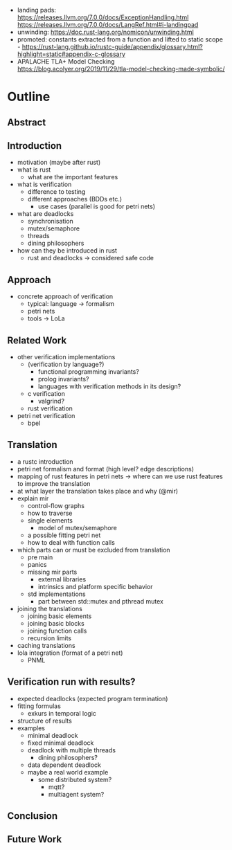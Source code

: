 - landing pads: https://releases.llvm.org/7.0.0/docs/ExceptionHandling.html https://releases.llvm.org/7.0.0/docs/LangRef.html#i-landingpad
- unwinding: https://doc.rust-lang.org/nomicon/unwinding.html
- promoted: constants extracted from a function and lifted to static scope - https://rust-lang.github.io/rustc-guide/appendix/glossary.html?highlight=static#appendix-c-glossary
- APALACHE TLA+ Model Checking https://blog.acolyer.org/2019/11/29/tla-model-checking-made-symbolic/


# Outline

## Abstract
## Introduction
- motivation (maybe after rust)
- what is rust
  - what are the important features
- what is verification
  - difference to testing
  - different approaches (BDDs etc.)
    - use cases (parallel is good for petri nets)
- what are deadlocks
  - synchronisation
  - mutex/semaphore
  - threads
  - dining philosophers
- how can they be introduced in rust
  - rust and deadlocks -> considered safe code

## Approach
- concrete approach of verification
  - typical: language -> formalism
  - petri nets
  - tools -> LoLa

## Related Work
  - other verification implementations
    - (verification by language?)
      - functional programming invariants?
      - prolog invariants?
      - languages with verification methods in its design?
    - c verification
      - valgrind?
    - rust verification
  - petri net verification
    - bpel

## Translation
  - a rustc introduction
  - petri net formalism and format (high level? edge descriptions)
  - mapping of rust features in petri nets -> where can we use rust features to improve the translation
  - at what layer the translation takes place and why (@mir)
  - explain mir 
    - control-flow graphs
    - how to traverse
    - single elements
      - model of mutex/semaphore
    - a possible fitting petri net
    - how to deal with function calls
  - which parts can or must be excluded from translation
    - pre main
    - panics
    - missing mir parts
      - external libraries
      - intrinsics and platform specific behavior
    - std implementations
      - part between std::mutex and pthread mutex
  - joining the translations
    - joining basic elements
    - joining basic blocks
    - joining function calls
    - recursion limits
  - caching translations
  - lola integration (format of a petri net)
    - PNML

## Verification run with results?
  - expected deadlocks (expected program termination)
  - fitting formulas
    - exkurs in temporal logic
  - structure of results
  - examples
    - minimal deadlock
    - fixed minimal deadlock
    - deadlock with multiple threads
      - dining philosophers?
    - data dependent deadlock
    - maybe a real world example
      - some distributed system?
        - mqtt?
        - multiagent system?

## Conclusion

## Future Work